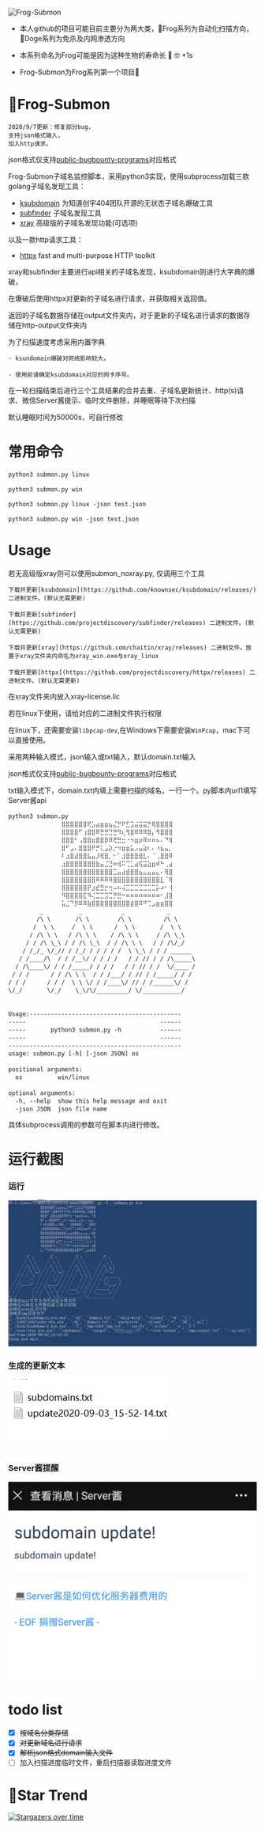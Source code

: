 ![Frog-Submon](https://socialify.git.ci/timwhitez/Frog-Submon/image?description=1&font=Raleway&forks=1&issues=1&language=1&logo=https%3A%2F%2Favatars1.githubusercontent.com%2Fu%2F36320909&owner=1&pattern=Circuit%20Board&stargazers=1&theme=Light)

- 本人github的项目可能目前主要分为两大类，🐸Frog系列为自动化扫描方向，🐶Doge系列为免杀及内网渗透方向

- 本系列命名为Frog可能是因为这种生物的寿命长 🐸 🤓 +1s 

- Frog-Submon为Frog系列第一个项目🐸

# 🐸Frog-Submon
```
2020/9/7更新：修复部分bug，
支持json格式输入，
加入http请求。
```
json格式仅支持[public-bugbounty-programs](https://github.com/projectdiscovery/public-bugbounty-programs)对应格式

Frog-Submon子域名监控脚本，采用python3实现，使用subprocess加载三款golang子域名发现工具：

- [ksubdomain](https://github.com/knownsec/ksubdomain) 为知道创宇404团队开源的无状态子域名爆破工具
- [subfinder](https://github.com/projectdiscovery/subfinder) 子域名发现工具
- [xray](https://xray.cool/) 高级版的子域名发现功能(可选项)

以及一款http请求工具：

- [httpx](https://github.com/projectdiscovery/httpx) fast and multi-purpose HTTP toolkit

xray和subfinder主要进行api相关的子域名发现，ksubdomain则进行大字典的爆破，

在爆破后使用httpx对更新的子域名进行请求，并获取相关返回值。

返回的子域名数据存储在output文件夹内，对于更新的子域名进行请求的数据存储在http-output文件夹内

为了扫描速度考虑采用内置字典

```
- ksundomain爆破对网络影响较大。

- 使用前请确定ksubdomain对应的网卡序号。
```

在一轮扫描结束后进行三个工具结果的合并去重、子域名更新统计、http(s)请求、微信Server酱提示、临时文件删除，并睡眠等待下次扫描

默认睡眠时间为50000s，可自行修改

# 常用命令
```
python3 submon.py linux
```
```
python3 submon.py win 
```
```
python3 submon.py linux -json test.json
```
```
python3 submon.py win -json test.json
```

# Usage
若无高级版xray则可以使用submon_noxray.py, 仅调用三个工具
```
下载并更新[ksubdomain](https://github.com/knownsec/ksubdomain/releases/) 二进制文件。(默认无需更新)

下载并更新[subfinder] (https://github.com/projectdiscovery/subfinder/releases) 二进制文件。(默认无需更新)

下载并更新[xray](https://github.com/chaitin/xray/releases) 二进制文件。放置于xray文件夹内命名为xray_win.exe与xray_linux

下载并更新[httpx](https://github.com/projectdiscovery/httpx/releases) 二进制文件。(默认无需更新)
```
在xray文件夹内放入xray-license.lic

若在linux下使用，请给对应的二进制文件执行权限

在linux下，还需要安装`libpcap-dev`,在Windows下需要安装`WinPcap`，mac下可以直接使用。

采用两种输入模式，json输入或txt输入，默认domain.txt输入

json格式仅支持[public-bugbounty-programs](https://github.com/projectdiscovery/public-bugbounty-programs)对应格式

txt输入模式下，domain.txt内填上需要扫描的域名，一行一个。py脚本内url1填写Server酱api

```
python3 submon.py
               ⣿⣿⣿⣿⣿⣿⢟⣡⣴⣶⣶⣦⣌⡛⠟⣋⣩⣬⣭⣭⡛⢿⣿⣿⣿⣿
               ⣿⣿⣿⣿⠋⢰⣿⣿⠿⣛⣛⣙⣛⠻⢆⢻⣿⠿⠿⠿⣿⡄⠻⣿⣿⣿
               ⣿⣿⣿⠃⢠⣿⣿⣶⣿⣿⡿⠿⢟⣛⣒⠐⠲⣶⡶⠿⠶⠶⠦⠄⠙⢿
               ⣿⠋⣠⠄⣿⣿⣿⠟⡛⢅⣠⡵⡐⠲⣶⣶⣥⡠⣤⣵⠆⠄⠰⣦⣤⡀
               ⠇⣰⣿⣼⣿⣿⣧⣤⡸⢿⣿⡀⠂⠁⣸⣿⣿⣿⣿⣇⠄⠈⢀⣿⣿⠿
               ⣰⣿⣿⣿⣿⣿⣿⣿⣷⣤⣈⣙⠶⢾⠭⢉⣁⣴⢯⣭⣵⣶⠾⠓⢀⣴
               ⣿⣿⣿⣿⣿⣿⣿⣿⣿⣿⣿⣿⣉⣤⣴⣾⣿⣿⣦⣄⣤⣤⣄⠄⢿⣿
               ⣿⣿⣿⣿⣿⣿⣿⣿⠿⠿⠿⠿⣿⣿⣿⣿⣿⣿⣿⣿⣿⣿⣿⣇⠈⢿
               ⣿⣿⣿⣿⣿⣿⡟⣰⣞⣛⡒⢒⠤⠦⢬⣉⣉⣉⣉⣉⣉⣉⡥⠴⠂⢸
               ⠻⣿⣿⣿⣿⣏⠻⢌⣉⣉⣩⣉⡛⣛⠒⠶⠶⠶⠶⠶⠶⠶⠶⠂⣸⣿
               ⣥⣈⠙⡻⠿⠿⣷⣿⣿⣿⣿⣿⣿⣿⣿⣿⣾⣿⠿⠛⢉⣠⣶⣶⣿⣿
         _          _           _            _
        /\ \       /\ \        /\ \         /\ \
       /  \ \     /  \ \      /  \ \       /  \ \
      / /\ \ \   / /\ \ \    / /\ \ \     / /\ \_\
     / / /\ \_\ / / /\ \_\  / / /\ \ \   / / /\/_/
    / /_/_ \/_// / /_/ / / / / /  \ \_\ / / / ______
   / /____/\  / / /__\/ / / / /   / / // / / /\_____\
  / /\____\/ / / /_____/ / / /   / / // / /  \/____ /
 / / /      / / /\ \ \  / / /___/ / // / /_____/ / /
/ / /      / / /  \ \ \/ / /____\/ // / /______\/ /
\/_/       \/_/    \_\/\/_________/ \/___________/


Usage:-------------------------------------------
-----                                      ------
-----       python3 submon.py -h           ------
-----                                      ------
-------------------------------------------------
usage: submon.py [-h] [-json JSON] os

positional arguments:
  os          win/linux

optional arguments:
  -h, --help  show this help message and exit
  -json JSON  json file name
```
具体subprocess调用的参数可在脚本内进行修改。

# 运行截图
### 运行

![image1](https://raw.githubusercontent.com/timwhitez/Frog-Submon/master/images/frogsubmon.jpg)

### 生成的更新文本

![image2](https://raw.githubusercontent.com/timwhitez/Frog-Submon/master/images/frogsubmon2.jpg)

### Server酱提醒

![image3](https://raw.githubusercontent.com/timwhitez/Frog-Submon/master/images/frogsubmon3.png)

# todo list
- [x] ~~按域名分类存储~~
- [x] ~~对更新域名进行请求~~
- [x] ~~解析json格式domain输入文件~~
- [ ] 加入扫描进度临时文件，重启扫描器读取进度文件

# 🚀Star Trend
[![Stargazers over time](https://starchart.cc/timwhitez/Frog-Submon.svg)](https://starchart.cc/timwhitez/Frog-Submon)
